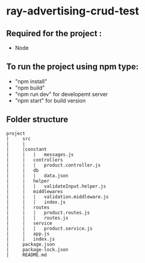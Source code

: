 ﻿# ray-advertising-crud-test

## Required for the project :

- Node

## To run the project using npm type:

- "npm install"
- "npm build"
- "npm run dev" for developemt server
- "npm start" for build version

## Folder structure

```
project
|     src
|     |
|     |constant
|     |   |   messages.js
|     |   controllers
|     |   |   product.controller.js
|     |   db
|     |   |   data.json
|     |   helper
|     |   |   validateInput.helper.js
|     |   middlewares
|     |   |   validation.middleware.js
|     |   |   index.js
|     |   routes
|     |   |   product.routes.js
|     |   |   routes.js
|     |   service
|     |   |   product.service.js
|     |   app.js
|     |   index.js
|     package.json
|     package-lock.json
|     README.md
```
